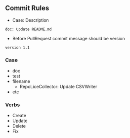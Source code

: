 ## Commit Rules

* Case: Description
```
doc: Update README.md
```

* Before PullRequest commit message should be version
```
version 1.1
```

### Case
* doc
* test
* filename
  * RepoLiceCollector: Update CSVWriter
* etc

### Verbs
* Create
* Update
* Delete
* Fix
